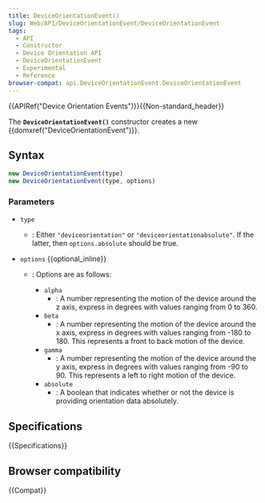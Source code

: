 ```yaml
---
title: DeviceOrientationEvent()
slug: Web/API/DeviceOrientationEvent/DeviceOrientationEvent
tags:
  - API
  - Constructor
  - Device Orientation API
  - DeviceOrientationEvent
  - Experimental
  - Reference
browser-compat: api.DeviceOrientationEvent.DeviceOrientationEvent
---
```

{{APIRef("Device Orientation Events")}}{{Non-standard_header}}

The **`DeviceOrientationEvent()`** constructor creates a new
{{domxref("DeviceOrientationEvent")}}.

## Syntax

```js
new DeviceOrientationEvent(type)
new DeviceOrientationEvent(type, options)
```

### Parameters

- `type`
  - : Either `"deviceorientation"` or `"deviceorientationabsolute"`.
    If the latter, then `options.absolute` should be true.
- `options` {{optional_inline}}

  - : Options are as follows:

    - `alpha`
      - : A number representing the motion of the device around the z
        axis, express in degrees with values ranging from 0 to 360.
    - `beta`
      - : A number representing the motion of the device around the x
        axis, express in degrees with values ranging from -180 to 180. This represents a
        front to back motion of the device.
    - `gamma`
      - : A number representing the motion of the device around the y
        axis, express in degrees with values ranging from -90 to 90. This represents a
        left to right motion of the device.
    - `absolute`
      - : A boolean that indicates whether or not the device is
        providing orientation data absolutely.

## Specifications

{{Specifications}}

## Browser compatibility

{{Compat}}
